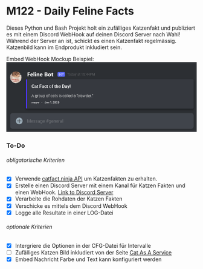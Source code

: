 # M122 - Daily Feline Facts

Dieses Python und Bash Projekt holt ein zufälliges Katzenfakt und publiziert es mit einem Discord WebHook auf deinen Discord Server nach Wahl!  
Während der Server an ist, schickt es einen Katzenfakt regelmässig. Katzenbild kann im Endprodukt inkludiert sein.

Embed WebHook Mockup Beispiel:  
![cat fact example](images/embed_webhook_mockup.png)

### To-Do

###### obligatorische Kriterien
- [x] Verwende [catfact.ninja API](https://catfact.ninja/) um Katzenfakten zu erhalten.
- [x] Erstelle einen Discord Server mit einem Kanal für Katzen Fakten und einen WebHook. [Link to Discord Server](https://discord.gg/GHsjrUvY2n)
- [x] Verarbeite die Rohdaten der Katzen Fakten
- [x] Verschicke es mittels dem Discord WebHook
- [x] Logge alle Resultate in einer LOG-Datei

###### optionale Kriterien
- [x] Intergriere die Optionen in der CFG-Datei für Intervalle
- [ ] Zufälliges Katzen Bild inkludiert von der Seite [Cat As A Service](https://cataas.com/)
- [x] Embed Nachricht Farbe und Text kann konfiguriert werden
